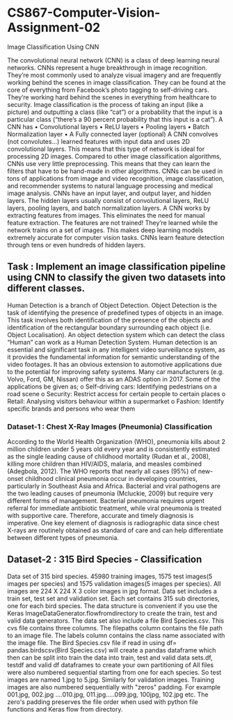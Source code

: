 # CS867-Computer-Vision-Assignment-02

Image Classification Using CNN

The convolutional neural network (CNN) is a class of deep learning neural networks. CNNs represent a huge breakthrough in image recognition. They’re most commonly used to analyze visual imagery and are frequently working behind the scenes in image classification. They can be found at the core of everything from Facebook’s photo tagging to self-driving cars. They’re working hard behind the scenes in everything from healthcare to security.
Image classification is the process of taking an input (like a picture) and outputting a class (like “cat”) or a probability that the input is a particular class (“there’s a 90 percent probability that this input is a cat”).
A CNN has
• Convolutional layers
• ReLU layers
• Pooling layers
• Batch Normalization layer
• A Fully connected layer (optional)
A CNN convolves (not convolutes...) learned features with input data and uses 2D convolutional layers. This means that this type of network is ideal for processing 2D images. Compared to other image classification algorithms, CNNs use very little preprocessing. This means that they can learn the filters that have to be hand-made in other algorithms. CNNs can be used in tons of applications from image and video recognition, image classification, and recommender systems to natural language processing and medical image analysis. CNNs have an input layer, and output layer, and hidden layers. The hidden layers usually consist of convolutional layers, ReLU layers, pooling layers, and batch normalization layers.
A CNN works by extracting features from images. This eliminates the need for manual feature extraction. The features are not trained! They’re learned while the network trains on a set of images. This makes deep learning models extremely accurate for computer vision tasks. CNNs learn feature detection through tens or even hundreds of hidden layers.

## Task : Implement an image classification pipeline using CNN to classify the given two datasets into different classes.

Human Detection is a branch of Object Detection. Object Detection is the task of identifying the presence of predefined types of objects in an image. This task involves both identification of the presence of the objects and identification of the rectangular boundary surrounding each object (i.e. Object Localisation). An object detection system which can detect the class “Human” can work as a Human Detection System.
Human detection is an essential and significant task in any intelligent video surveillance system, as it provides the fundamental information for semantic understanding of the video footages. It has an obvious extension to automotive applications due to the potential for improving safety systems. Many car manufacturers (e.g. Volvo, Ford, GM, Nissan) offer this as an ADAS option in 2017. Some of the applications be given as;
o Self-driving cars: Identifying pedestrians on a road scene
o Security: Restrict access for certain people to certain places o Retail: Analysing visitors behaviour within a supermarket
o Fashion: Identify specific brands and persons who wear them

### Dataset-1 : Chest X-Ray Images (Pneumonia) Classification

According to the World Health Organization (WHO), pneumonia kills about 2 million children under 5 years old every year and is consistently estimated as the single leading cause of childhood mortality (Rudan et al., 2008), killing more children than HIV/AIDS, malaria, and measles combined (Adegbola, 2012). The WHO reports that nearly all cases (95%) of new- onset childhood clinical pneumonia occur in developing countries, particularly in Southeast Asia and Africa. Bacterial and viral pathogens are the two leading causes of pneumonia (Mcluckie, 2009) but require very different forms of management. Bacterial pneumonia requires urgent referral for immediate antibiotic treatment, while viral pneumonia is treated with supportive care. Therefore, accurate and timely diagnosis is imperative. One key element of diagnosis is radiographic data since chest X-rays are routinely obtained as standard of care and can help differentiate between different types of pneumonia.

## Dataset-2 : 315 Bird Species - Classification

Data set of 315 bird species. 45980 training images, 1575 test images(5 images per species) and 1575 validation images(5 images per species). All images are 224 X 224 X 3 color images in jpg format. Data set includes a train set, test set and validation set. Each set contains 315 sub directories, one for each bird species. The data structure is convenient if you use the Keras ImageDataGenerator.flowfromdirectory to create the train, test and valid data generators. The data set also include a file Bird Species.csv. This cvs file contains three columns. The filepaths column contains the file path to an image file. The labels column contains the class name associated with the image file. The Bird Species.csv file if read in using df= pandas.birdscsv(Bird Species.csv) will create a pandas dataframe which then can be split into train the data into train, test and valid data sets.df, testdf and valid df dataframes to create your own partitioning of All files were also numbered sequential starting from one for each species. So test images are named 1.jpg to 5.jpg. Similarly for validation images. Training images are also numbered
sequentially with "zeros" padding. For example 001.jpg, 002.jpg ....010.jpg, 011.jpg.....099.jpg, 100jpg, 102.jpg etc. The zero's padding preserves the file order when used with python file functions and Keras flow from directory.
